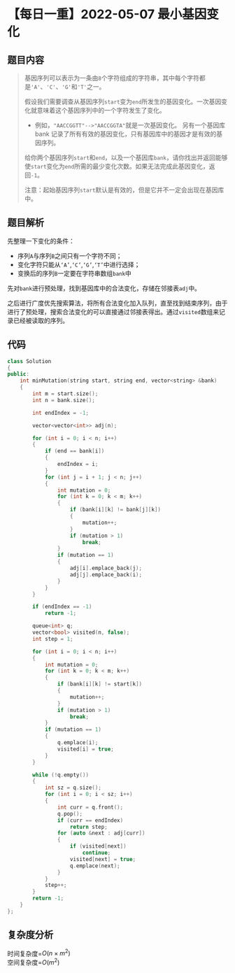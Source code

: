 # 【每日一重】2022-05-07 最小基因变化

## 题目内容

> 基因序列可以表示为一条由``8``个字符组成的字符串，其中每个字符都是``'A'``、``'C'``、``'G'``和``'T'``之一。
>
> 假设我们需要调查从基因序列`` start ``变为`` end ``所发生的基因变化。一次基因变化就意味着这个基因序列中的一个字符发生了变化。
>
> - 例如，``"AACCGGTT"-->"AACCGGTA"``就是一次基因变化。
另有一个基因库 bank 记录了所有有效的基因变化，只有基因库中的基因才是有效的基因序列。
>
> 给你两个基因序列`` start ``和`` end ``，以及一个基因库`` bank ``，请你找出并返回能够使`` start ``变化为`` end ``所需的最少变化次数。如果无法完成此基因变化，返回`` -1 ``。
>
> 注意：起始基因序列`` start ``默认是有效的，但是它并不一定会出现在基因库中。

## 题目解析

先整理一下变化的条件：

- 序列``A``与序列``B``之间只有一个字符不同；
- 变化字符只能从``‘A’``,``‘C’``,``‘G’``,``‘T’``中进行选择；
- 变换后的序列``B``一定要在字符串数组``bank``中

先对``bank``进行预处理，找到基因库中的合法变化，存储在邻接表``adj``中。

之后进行广度优先搜索算法，将所有合法变化加入队列，直至找到结束序列，由于进行了预处理，搜索合法变化的可以直接通过邻接表得出。通过``visited``数组来记录已经被读取的序列。

## 代码

```cpp
class Solution
{
public:
    int minMutation(string start, string end, vector<string> &bank)
    {
        int m = start.size();
        int n = bank.size();

        int endIndex = -1;

        vector<vector<int>> adj(n);

        for (int i = 0; i < n; i++)
        {
            if (end == bank[i])
            {
                endIndex = i;
            }
            for (int j = i + 1; j < n; j++)
            {
                int mutation = 0;
                for (int k = 0; k < m; k++)
                {
                    if (bank[i][k] != bank[j][k])
                    {
                        mutation++;
                    }
                    if (mutation > 1)
                        break;
                }
                if (mutation == 1)
                {
                    adj[i].emplace_back(j);
                    adj[j].emplace_back(i);
                }
            }
        }

        if (endIndex == -1)
            return -1;

        queue<int> q;
        vector<bool> visited(n, false);
        int step = 1;

        for (int i = 0; i < n; i++)
        {
            int mutation = 0;
            for (int k = 0; k < m; k++)
            {
                if (bank[i][k] != start[k])
                {
                    mutation++;
                }
                if (mutation > 1)
                    break;
            }
            if (mutation == 1)
            {
                q.emplace(i);
                visited[i] = true;
            }
        }

        while (!q.empty())
        {
            int sz = q.size();
            for (int i = 0; i < sz; i++)
            {
                int curr = q.front();
                q.pop();
                if (curr == endIndex)
                    return step;
                for (auto &next : adj[curr])
                {
                    if (visited[next])
                        continue;
                    visited[next] = true;
                    q.emplace(next);
                }
            }
            step++;
        }
        return -1;
    }
};
```

## 复杂度分析

时间复杂度=$O(n \times m^2)$  
空间复杂度=$O(m^2)$
